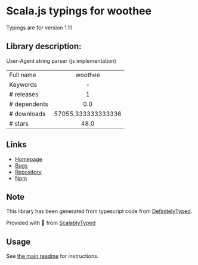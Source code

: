 
# Scala.js typings for woothee

Typings are for version 1.11

## Library description:
User-Agent string parser (js implementation)

|                    |                 |
| ------------------ | :-------------: |
| Full name          | woothee |
| Keywords           | - |
| # releases         | 1 |
| # dependents       | 0.0 |
| # downloads        | 57055.333333333336 |
| # stars            | 48.0 |

## Links
- [Homepage](https://github.com/woothee/woothee-js#readme)
- [Bugs](https://github.com/woothee/woothee-js/issues)
- [Repository](https://github.com/woothee/woothee-js)
- [Npm](https://www.npmjs.com/package/woothee)
    


## Note
This library has been generated from typescript code from [DefinitelyTyped](https://definitelytyped.org).

Provided with :purple_heart: from [ScalablyTyped](https://github.com/oyvindberg/ScalablyTyped)

## Usage
See [the main readme](../../readme.md) for instructions.



